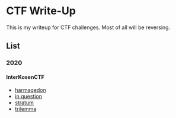 # CTF Write-Up

This is my writeup for CTF challenges. Most of all will be reversing. 

## List

### 2020

#### InterKosenCTF

* [harmagedon](./2020/InterKosenCTF/harmagedon)
* [in question](./2020/InterKosenCTF/in%20question)
* [stratum](./2020/InterKosenCTF/stratum)
* [trilemma](./2020/InterKosenCTF/trilemma)
